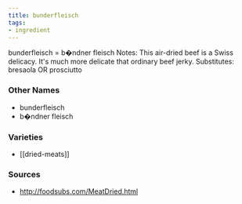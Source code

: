 ```yaml
---
title: bunderfleisch
tags:
- ingredient
---
```

bunderfleisch = b�ndner fleisch Notes: This air-dried beef is a Swiss delicacy. It's much more delicate that ordinary beef jerky. Substitutes: bresaola OR prosciutto

### Other Names

* bunderfleisch
* b�ndner fleisch

### Varieties

* [[dried-meats]]

### Sources
* http://foodsubs.com/MeatDried.html
